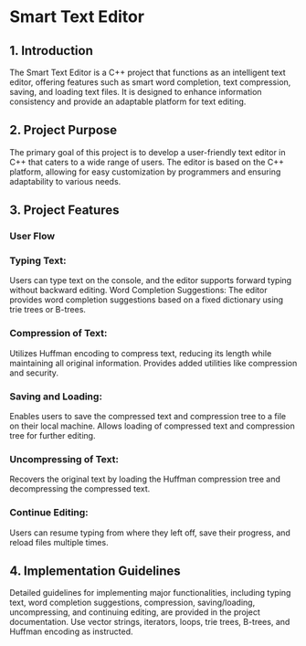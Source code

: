 # Smart Text Editor
## 1. Introduction
The Smart Text Editor is a C++ project that functions as an intelligent text editor, offering features such as smart word completion, text compression, saving, and loading text files. It is designed to enhance information consistency and provide an adaptable platform for text editing.

## 2. Project Purpose
The primary goal of this project is to develop a user-friendly text editor in C++ that caters to a wide range of users. The editor is based on the C++ platform, allowing for easy customization by programmers and ensuring adaptability to various needs.

## 3. Project Features
### User Flow
### Typing Text:
Users can type text on the console, and the editor supports forward typing without backward editing.
Word Completion Suggestions:
The editor provides word completion suggestions based on a fixed dictionary using trie trees or B-trees.

### Compression of Text:
Utilizes Huffman encoding to compress text, reducing its length while maintaining all original information.
Provides added utilities like compression and security.

### Saving and Loading:
Enables users to save the compressed text and compression tree to a file on their local machine.
Allows loading of compressed text and compression tree for further editing.

### Uncompressing of Text:

Recovers the original text by loading the Huffman compression tree and decompressing the compressed text.
### Continue Editing:
Users can resume typing from where they left off, save their progress, and reload files multiple times.
## 4. Implementation Guidelines
Detailed guidelines for implementing major functionalities, including typing text, word completion suggestions, compression, saving/loading, uncompressing, and continuing editing, are provided in the project documentation. Use vector strings, iterators, loops, trie trees, B-trees, and Huffman encoding as instructed.

